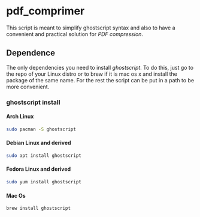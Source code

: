 # pdf_comprimer
This script is meant to simplify ghostscript syntax and also to have a 
convenient and practical solution for *PDF compression*.

## Dependence
The only dependencies you need to install *ghostscript*. To do this, just go to
the repo of your Linux distro or to brew if it is mac os x and install the package of
the same name. For the rest the script can be put in a path to be more convenient.
### ghostscript install
#### Arch Linux
```bash
sudo pacman -S ghostscript
```

#### Debian Linux and derived
```bash
sudo apt install ghostscript
```

#### Fedora Linux and derived
```bash
sudo yum install ghostscript
```

#### Mac Os
```bash
brew install ghostscript
```



